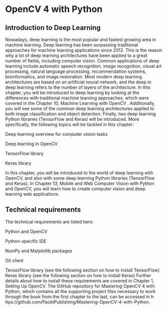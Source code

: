 # OpenCV 4 with Python
## Introduction to Deep Learning
Nowadays, deep learning is the most popular and fastest growing area in machine learning. Deep
learning has been surpassing traditional approaches for machine learning applications since
2012. This is the reason why a lot of deep learning architectures have been applied to a great number
of fields, including computer vision. Common applications of deep learning include automatic speech
recognition, image recognition, visual art processing, natural language processing, recommendation
systems, bioinformatics, and image restoration. Most modern deep learning architectures are based on
an artificial neural network, and the deep in deep learning refers to the number of layers of the
architecture.
In this chapter, you will be introduced to deep learning by looking at the differences with traditional
machine learning approaches, which were covered in the Chapter 10, Machine Learning with OpenCV
. Additionally, you will see some of the common deep learning architectures applied to both image
classification and object detection. Finally, two deep learning Python libraries (TensorFlow and
Keras) will be introduced.
More specifically, the following topics will be tackled in this chapter:

   Deep learning overview for computer vision tasks
   
   Deep learning in OpenCV
   
   TensorFlow library
   
   Keras library
   
In this chapter, you will be introduced to the world of deep learning with OpenCV, and also with
some deep learning Python libraries (TensorFlow and Keras). In Chapter 13, Mobile and Web
Computer Vision with Python and OpenCV, you will learn how to create computer vision and deep
learning web applications.
## Technical requirements
The technical requirements are listed here:

Python and OpenCV

Python-specific IDE

NumPy and Matplotlib packages

Git client

TensorFlow library (see the following section on how to install TensorFlow)
Keras library (see the following section on how to install Keras)
Further details about how to install these requirements are covered in Chapter 1, Setting Up OpenCV.
The GitHub repository for Mastering OpenCV 4 with Python, which contains all the supporting
project files necessary to work through the book from the first chapter to the last, can be accessed in h
ttps://github.com/PacktPublishing/Mastering-OpenCV-4-with-Python.
